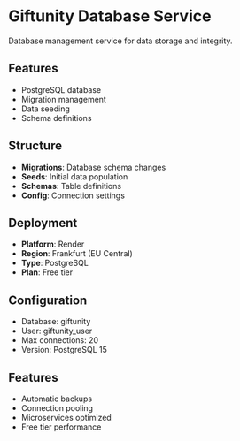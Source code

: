 # Giftunity Database Service

Database management service for data storage and integrity.

## Features
- PostgreSQL database
- Migration management
- Data seeding
- Schema definitions

## Structure
- **Migrations**: Database schema changes
- **Seeds**: Initial data population
- **Schemas**: Table definitions
- **Config**: Connection settings

## Deployment
- **Platform**: Render
- **Region**: Frankfurt (EU Central)
- **Type**: PostgreSQL
- **Plan**: Free tier

## Configuration
- Database: giftunity
- User: giftunity_user
- Max connections: 20
- Version: PostgreSQL 15

## Features
- Automatic backups
- Connection pooling
- Microservices optimized
- Free tier performance
